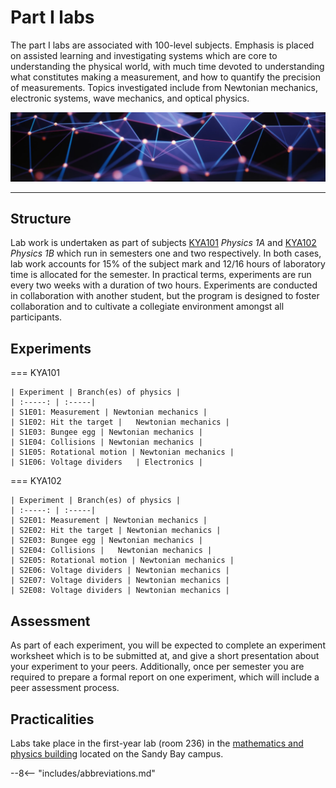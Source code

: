 # Part I labs

The part I labs are associated with 100-level subjects. Emphasis is placed on assisted learning and investigating systems which are core to understanding the physical world, with much time devoted to understanding what constitutes making a measurement, and how to quantify the precision of measurements. Topics investigated include from Newtonian mechanics, electronic systems, wave mechanics, and optical physics.

![](images/index-header.jpg)

---

## Structure

Lab work is undertaken as part of subjects [KYA101](https://www.utas.edu.au/courses/cse/units/kya101-physics-1a) *Physics 1A* and [KYA102](https://www.utas.edu.au/courses/cse/units/kya102-physics-1b) *Physics 1B* which run in semesters one and two respectively. In both cases, lab work accounts for 15% of the subject mark and 12/16 hours of laboratory time is allocated for the semester. In practical terms, experiments are run every two weeks with a duration of two hours. Experiments are conducted in collaboration with another student, but the program is designed to foster collaboration and to cultivate a collegiate environment amongst all participants.

## Experiments

=== KYA101

    | Experiment | Branch(es) of physics |
    | :-----: | :-----|
    | S1E01: Measurement | Newtonian mechanics |
    | S1E02: Hit the target |	Newtonian mechanics |
    | S1E03: Bungee egg	| Newtonian mechanics |
    | S1E04: Collisions	| Newtonian mechanics |
    | S1E05: Rotational motion | Newtonian mechanics |
    | S1E06: Voltage dividers	| Electronics |

=== KYA102

    | Experiment | Branch(es) of physics |
    | :-----: | :-----|
    | S2E01: Measurement | Newtonian mechanics |
    | S2E02: Hit the target | Newtonian mechanics |
    | S2E03: Bungee egg | Newtonian mechanics |
    | S2E04: Collisions |	Newtonian mechanics |
    | S2E05: Rotational motion | Newtonian mechanics |
    | S2E06: Voltage dividers |	Newtonian mechanics |
    | S2E07: Voltage dividers |	Newtonian mechanics |
    | S2E08: Voltage dividers |	Newtonian mechanics |

## Assessment
As part of each experiment, you will be expected to complete an experiment worksheet which is to be submitted at, and give a short presentation about your experiment to your peers. Additionally, once per semester you are required to prepare a formal report on one experiment, which will include a peer assessment process.

## Practicalities
Labs take place in the first-year lab (room 236) in the [mathematics and physics building](https://www.openstreetmap.org/way/23959304) located on the Sandy Bay campus.

--8<-- "includes/abbreviations.md"
